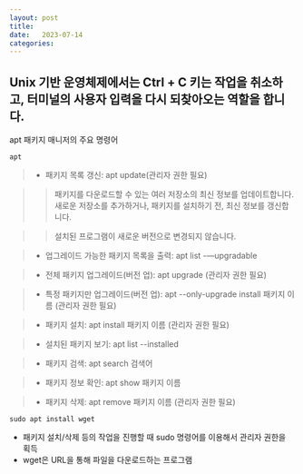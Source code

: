```yaml
---
layout: post
title: 
date:   2023-07-14
categories: 
---
```

## Unix 기반 운영체제에서는 Ctrl + C 키는 작업을 취소하고, 터미널의 사용자 입력을 다시 되찾아오는 역할을 합니다.

apt 패키지 매니저의 주요 명령어
```
apt
```
> * 패키지 목록 갱신: apt update(관리자 권한 필요)

>> 패키지를 다운로드할 수 있는 여러 저장소의 최신 정보를 업데이트합니다. 새로운 저장소를 추가하거나, 패키지를 설치하기 전, 최신 정보를 갱신합니다.

>> 설치된 프로그램이 새로운 버전으로 변경되지 않습니다.


> * 업그레이드 가능한 패키지 목록을 출력: apt list -—upgradable

> * 전체 패키지 업그레이드(버전 업): apt upgrade (관리자 권한 필요)

> * 특정 패키지만 업그레이드(버전 업): apt --only-upgrade install 패키지 이름 (관리자 권한 필요)

> * 패키지 설치: apt install 패키지 이름 (관리자 권한 필요)

> * 설치된 패키지 보기: apt list --installed

> * 패키지 검색: apt search 검색어

> * 패키지 정보 확인: apt show 패키지 이름

> * 패키지 삭제: apt remove 패키지 이름 (관리자 권한 필요)

```
sudo apt install wget
```
* 패키지 설치/삭제 등의 작업을 진행할 때 sudo 명령어를 이용해서 관리자 권한을 획득
* wget은 URL을 통해 파일을 다운로드하는 프로그램


